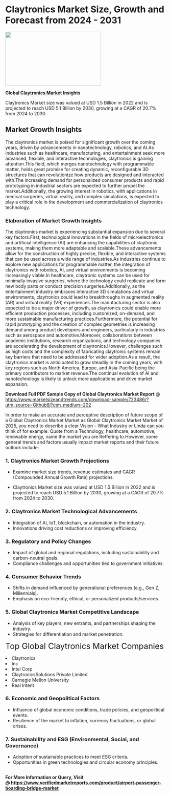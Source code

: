<H1>Claytronics Market Size, Growth and Forecast from 2024 - 2031</H1><img class="aligncenter size-medium wp-image-584254" src="https://thirdeyenews.in/wp-content/uploads/2024/09/Global-Market-Research-300x168.jpeg" alt="" width="300" height="168" /><p><strong>Global&nbsp;<a href="https://www.marketsizeandtrends.com/download-sample/723486/?utm_source=Github8j?utm_medium=202">Claytronics Market</a> Insights</strong></p><p>Claytronics Market size was valued at USD 1.5 Billion in 2022 and is projected to reach USD 5.1 Billion by 2030, growing at a CAGR of 20.7% from 2024 to 2030.</p><p><h2>Market Growth Insights</h2> The claytronics market is poised for significant growth over the coming years, driven by advancements in nanotechnology, robotics, and AI.As industries such as healthcare, manufacturing, and entertainment seek more advanced, flexible, and interactive technologies, claytronics is gaining attention.This field, which merges nanotechnology with programmable matter, holds great promise for creating dynamic, reconfigurable 3D structures that can revolutionize how products are designed and interacted with.The increasing demand for personalized consumer products and rapid prototyping in industrial sectors are expected to further propel the market.Additionally, the growing interest in robotics, with applications in medical surgeries, virtual reality, and complex simulations, is expected to play a critical role in the development and commercialization of claytronics technology.<h3>Elaboration of Market Growth Insights</h3> The claytronics market is experiencing substantial expansion due to several key factors.First, technological innovations in the fields of microelectronics and artificial intelligence (AI) are enhancing the capabilities of claytronic systems, making them more adaptable and scalable.These advancements allow for the construction of highly precise, flexible, and interactive systems that can be used across a wide range of industries.As industries continue to explore new applications for programmable matter, the integration of claytronics with robotics, AI, and virtual environments is becoming increasingly viable.In healthcare, claytronic systems can be used for minimally invasive surgeries, where the technology could replicate and form new body parts or conduct precision surgeries.Additionally, as the entertainment industry embraces interactive 3D simulations and virtual environments, claytronics could lead to breakthroughs in augmented reality (AR) and virtual reality (VR) experiences.The manufacturing sector is also expected to be a major driver of growth, as claytronics could enable more efficient production processes, including customized, on-demand, and more sustainable manufacturing practices.Furthermore, the potential for rapid prototyping and the creation of complex geometries is increasing demand among product developers and engineers, particularly in industries such as aerospace and automotive.Moreover, collaborations between academic institutions, research organizations, and technology companies are accelerating the development of claytronics.However, challenges such as high costs and the complexity of fabricating claytronic systems remain key barriers that need to be addressed for wider adoption.As a result, the claytronics market is anticipated to grow steadily in the coming years, with key regions such as North America, Europe, and Asia-Pacific being the primary contributors to market revenue.The continual evolution of AI and nanotechnology is likely to unlock more applications and drive market expansion.<p><span class=""><strong>Download Full PDF Sample Copy of Global Claytronics Market Report</strong> @ <a href="https://www.marketsizeandtrends.com/download-sample/723486/?utm_source=Github8j?utm_medium=202" target="_blank">https://www.marketsizeandtrends.com/download-sample/723486/?utm_source=Github8j?utm_medium=202</a></span></p><p>In order to make an accurate and perceptive description of future scope of a Global&nbsp;Claytronics Market Market as Global&nbsp;Claytronics Market Market of 2025, you need to describe a clear Vision &ndash; What Industry or Linda can you think of for example: Quote from a Technology, healthcare, automotive, renewable energy, name the market you are Reffering to.However, some general trends and factors usually impact market reports and their future outlook include:</p><h3>1.&nbsp;<strong>Claytronics Market Growth Projections</strong></h3><ul><li>Examine market size trends, revenue estimates and CAGR (Compounded Annual Growth Rate) projections.</li><li><p>Claytronics Market size was valued at USD 1.5 Billion in 2022 and is projected to reach USD 5.1 Billion by 2030, growing at a CAGR of 20.7% from 2024 to 2030.</p></li></ul><h3>2.&nbsp;<strong>Claytronics Market Technological Advancements</strong></h3><ul><li>Integration of AI, IoT, blockchain, or automation in the industry.</li><li>Innovations driving cost reductions or improving efficiency.</li></ul><h3>3.&nbsp;<strong>Regulatory and Policy Changes</strong></h3><ul><li>Impact of global and regional regulations, including sustainability and carbon-neutral goals.</li><li>Compliance challenges and opportunities tied to government initiatives.</li></ul><h3>4.&nbsp;<strong>Consumer Behavior Trends</strong></h3><ul><li>Shifts in demand influenced by generational preferences (e.g., Gen Z, Millennials).</li><li>Emphasis on eco-friendly, ethical, or personalized products/services.</li></ul><h3>5.&nbsp;<strong>Global Claytronics Market Competitive Landscape</strong></h3><ul><li>Analysis of key players, new entrants, and partnerships shaping the industry.</li><li>Strategies for differentiation and market penetration.</li></ul><p data-pm-slice="1 1 []"><span style="color: inherit; font-family: inherit; font-size: 25px;">Top Global Claytronics Market Companies</span></p><div class="" data-test-id=""><p><li>Claytronics</li><li> Inc</li><li> Intel Corp</li><li> ClaytronicsSolutions Private Limited</li><li> Carnegie Mellon University</li><li> Real Intent</li></p></div><h3>6.&nbsp;<strong>Economic and Geopolitical Factors</strong></h3><ul><li>Influence of global economic conditions, trade policies, and geopolitical events.</li><li>Resilience of the market to inflation, currency fluctuations, or global crises.</li></ul><h3>7.&nbsp;<strong>Sustainability and ESG (Environmental, Social, and Governance)</strong></h3><ul><li>Adoption of sustainable practices to meet ESG criteria.</li><li>Opportunities in green technologies and circular economy principles.</li></ul><h2><strong style="font-size: 14px;">For More Information or Query, Visit @&nbsp;</strong><a style="background-color: #ffffff; font-size: 14px;" href="https://www.marketsizeandtrends.com/report/claytronics-market/" target="_blank">https://www.verifiedmarketreports.com/product/airport-passenger-boarding-bridge-market</a></h2>